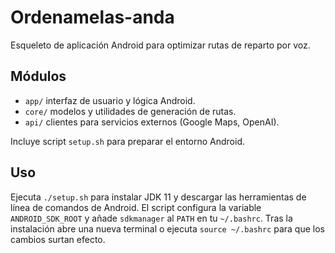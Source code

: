 # Ordenamelas-anda

Esqueleto de aplicación Android para optimizar rutas de reparto por voz.

## Módulos
- `app/` interfaz de usuario y lógica Android.
- `core/` modelos y utilidades de generación de rutas.
- `api/` clientes para servicios externos (Google Maps, OpenAI).

Incluye script `setup.sh` para preparar el entorno Android.

## Uso
Ejecuta `./setup.sh` para instalar JDK 11 y descargar las herramientas de línea de comandos de Android. El script configura la variable `ANDROID_SDK_ROOT` y añade `sdkmanager` al `PATH` en tu `~/.bashrc`. Tras la instalación abre una nueva terminal o ejecuta `source ~/.bashrc` para que los cambios surtan efecto.

